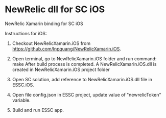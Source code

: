 # NewRelic dll for SC iOS
NewRelic Xamarin binding for SC iOS

Instructions for iOS:

1. Checkout NewRelicXamarin.iOS from https://github.com/lnpquang/NewRelicXamarin.iOS.

2. Open terminal, go to NewRelicXamarin.iOS folder and run command: make 
After build process is completed. A NewRelicXamarin.iOS.dll is created in NewRelicXamarin.iOS project folder

3. Open SC solution, add reference to NewRelicXamarin.iOS.dll file in ESSC.iOS. 

4. Open file config.json in ESSC project, update value of "newrelicToken" variable.

5. Build and run ESSC app.
